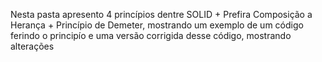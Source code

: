 Nesta pasta apresento 4 princípios dentre SOLID + Prefira Composição a Herança + Princípio de Demeter, mostrando um exemplo de um código ferindo o principío e uma versão corrigida desse código, mostrando alterações